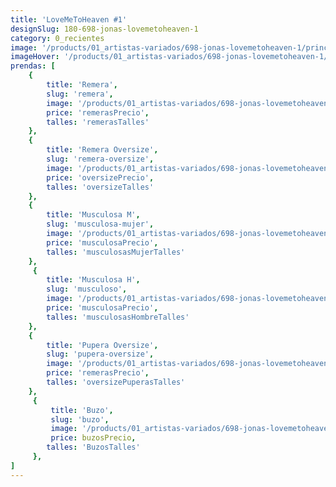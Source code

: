 ```yaml
---
title: 'LoveMeToHeaven #1'
designSlug: 180-698-jonas-lovemetoheaven-1
category: 0_recientes
image: '/products/01_artistas-variados/698-jonas-lovemetoheaven-1/principal.jpg'
imageHover: '/products/01_artistas-variados/698-jonas-lovemetoheaven-1/oversize.jpg'
prendas: [
    {   
        title: 'Remera',
        slug: 'remera',          
        image: '/products/01_artistas-variados/698-jonas-lovemetoheaven-1/normal.jpg',
        price: 'remerasPrecio',
        talles: 'remerasTalles'
    },
    {
        title: 'Remera Oversize',
        slug: 'remera-oversize',
        image: '/products/01_artistas-variados/698-jonas-lovemetoheaven-1/oversize.jpg',
        price: 'oversizePrecio',
        talles: 'oversizeTalles'
    },
    {
        title: 'Musculosa M',
        slug: 'musculosa-mujer',
        image: '/products/01_artistas-variados/698-jonas-lovemetoheaven-1/musculosa.jpg',
        price: 'musculosaPrecio',
        talles: 'musculosasMujerTalles'
    },
     {
        title: 'Musculosa H',
        slug: 'musculoso',
        image: '/products/01_artistas-variados/698-jonas-lovemetoheaven-1/musculoso.jpg',
        price: 'musculosaPrecio',
        talles: 'musculosasHombreTalles'
    },
    {
        title: 'Pupera Oversize',
        slug: 'pupera-oversize',
        image: '/products/01_artistas-variados/698-jonas-lovemetoheaven-1/pupera.jpg',
        price: 'remerasPrecio',
        talles: 'oversizePuperasTalles'
    },
     {
         title: 'Buzo',
         slug: 'buzo',
         image: '/products/01_artistas-variados/698-jonas-lovemetoheaven-1/buzo.jpg',
         price: buzosPrecio,
        talles: 'BuzosTalles'
     },
]
---
```

